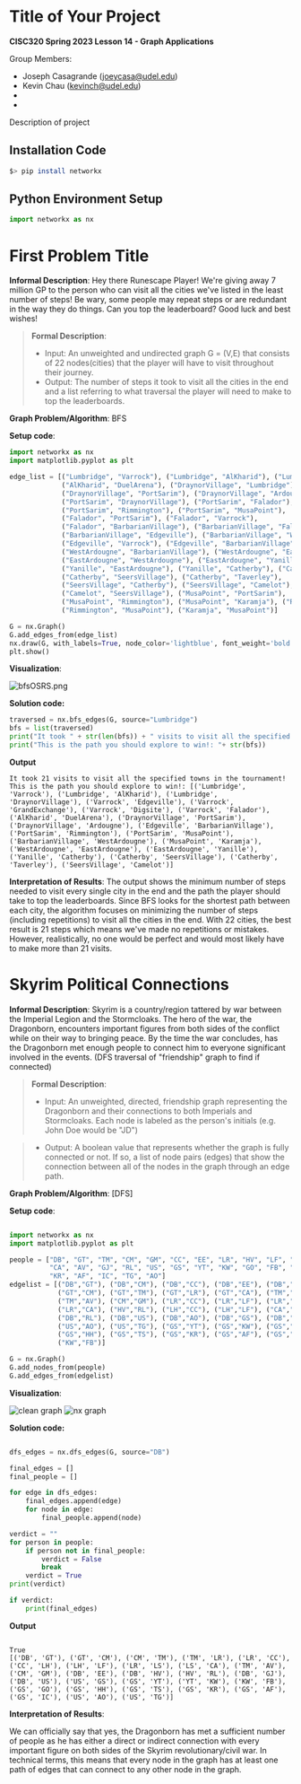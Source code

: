 # Title of Your Project

**CISC320 Spring 2023 Lesson 14 - Graph Applications**

Group Members:
* Joseph Casagrande (joeycasa@udel.edu)
* Kevin Chau (kevinch@udel.edu)
*
*

Description of project

## Installation Code

```sh
$> pip install networkx
```

## Python Environment Setup

```python
import networkx as nx
```

# First Problem Title

**Informal Description**: Hey there Runescape Player! We're giving away 7 million GP to the person who can visit all the cities we've listed in the least number of steps! Be wary, some people may repeat steps or are redundant in the way they do things. Can you top the leaderboard? Good luck and best wishes!

> **Formal Description**:
>  * Input: An unweighted and undirected graph G = (V,E) that consists of 22 nodes(cities) that the player will have to visit throughout their journey.
>  * Output: The number of steps it took to visit all the cities in the end and a list referring to what traversal the player will need to make to top the leaderboards.

**Graph Problem/Algorithm**: BFS


**Setup code**:

```python
import networkx as nx
import matplotlib.pyplot as plt

edge_list = [("Lumbridge", "Varrock"), ("Lumbridge", "AlKharid"), ("Lumbridge", "DraynorVillage"), ("Varrock", "Lumbridge"), ("Varrock", "Edgeville"), ("Varrock", "GrandExchange"), ("Varrock", "Digsite"), ("AlKharid", "Lumbridge"),
             ("AlKharid", "DuelArena"), ("DraynorVillage", "Lumbridge"),
             ("DraynorVillage", "PortSarim"), ("DraynorVillage", "Ardougne"),
             ("PortSarim", "DraynorVillage"), ("PortSarim", "Falador"),
             ("PortSarim", "Rimmington"), ("PortSarim", "MusaPoint"),
             ("Falador", "PortSarim"), ("Falador", "Varrock"),
             ("Falador", "BarbarianVillage"), ("BarbarianVillage", "Falador"),
             ("BarbarianVillage", "Edgeville"), ("BarbarianVillage", "WestArdougne"),
             ("Edgeville", "Varrock"), ("Edgeville", "BarbarianVillage"),
             ("WestArdougne", "BarbarianVillage"), ("WestArdougne", "EastArdougne"),
             ("EastArdougne", "WestArdougne"), ("EastArdougne", "Yanille"),
             ("Yanille", "EastArdougne"), ("Yanille", "Catherby"), ("Catherby", "Yanille"),
             ("Catherby", "SeersVillage"), ("Catherby", "Taverley"),
             ("SeersVillage", "Catherby"), ("SeersVillage", "Camelot"),
             ("Camelot", "SeersVillage"), ("MusaPoint", "PortSarim"),
             ("MusaPoint", "Rimmington"), ("MusaPoint", "Karamja"), ("Rimmington", "PortSarim"),
             ("Rimmington", "MusaPoint"), ("Karamja", "MusaPoint")]

G = nx.Graph()
G.add_edges_from(edge_list)
nx.draw(G, with_labels=True, node_color='lightblue', font_weight='bold')
plt.show()
```

**Visualization**:

![bfsOSRS.png](src/bfsOSRS.png)

**Solution code:**

```python
traversed = nx.bfs_edges(G, source="Lumbridge")
bfs = list(traversed)
print("It took " + str(len(bfs)) + " visits to visit all the specified towns in the tournament!")
print("This is the path you should explore to win!: "+ str(bfs))
```

**Output**

```
It took 21 visits to visit all the specified towns in the tournament!
This is the path you should explore to win!: [('Lumbridge', 'Varrock'), ('Lumbridge', 'AlKharid'), ('Lumbridge', 'DraynorVillage'), ('Varrock', 'Edgeville'), ('Varrock', 'GrandExchange'), ('Varrock', 'Digsite'), ('Varrock', 'Falador'), ('AlKharid', 'DuelArena'), ('DraynorVillage', 'PortSarim'), ('DraynorVillage', 'Ardougne'), ('Edgeville', 'BarbarianVillage'), ('PortSarim', 'Rimmington'), ('PortSarim', 'MusaPoint'), ('BarbarianVillage', 'WestArdougne'), ('MusaPoint', 'Karamja'), ('WestArdougne', 'EastArdougne'), ('EastArdougne', 'Yanille'), ('Yanille', 'Catherby'), ('Catherby', 'SeersVillage'), ('Catherby', 'Taverley'), ('SeersVillage', 'Camelot')]

```

**Interpretation of Results**:
The output shows the minimum number of steps needed to visit every single city in the end and the path the player should take to top the leaderboards. Since BFS looks for the shortest path between each city, the algorithm focuses on minimizing the number of steps (including repetitions) to visit all the cities in the end. With 22 cities, the best result is 21 steps which means we've made no repetitions or mistakes. However, realistically, no one would be perfect and would most likely have to make more than 21 visits.




# Skyrim Political Connections 

**Informal Description**: 
Skyrim is a country/region tattered by war between 
the Imperial Legion and the Stormcloaks. The hero 
of the war, the Dragonborn, encounters important 
figures from both sides of the conflict while on 
their way to bringing peace. By the time the war 
concludes, has the Dragonborn met enough people 
to connect him to everyone significant involved 
in the events. (DFS traversal of "friendship" 
graph to find if connected) 

> **Formal Description**:
>  * Input: An unweighted, directed, friendship graph 
representing the Dragonborn and their connections to 
both Imperials and Stormcloaks. Each node is labeled as 
the person's initials (e.g. John Doe would be "JD")

>  * Output: A boolean value that represents whether the 
graph is fully connected or not. If so, a list of node pairs 
(edges) that show the connection between all of the nodes in 
the graph through an edge path. 

**Graph Problem/Algorithm**: [DFS]

**Setup code**:

```python

import networkx as nx
import matplotlib.pyplot as plt

people = ["DB", "GT", "TM", "CM", "GM", "CC", "EE", "LR", "HV", "LF", "LH", "LS" ,
          "CA", "AV", "GJ", "RL", "US", "GS", "YT", "KW", "GO", "FB", "HH", "TS",
          "KR", "AF", "IC", "TG", "AO"]
edgelist = [("DB","GT"), ("DB","CM"), ("DB","CC"), ("DB","EE"), ("DB","LR"), ("DB","HV"),
            ("GT","CM"), ("GT","TM"), ("GT","LR"), ("GT","CA"), ("TM","CM"), ("TM","LR"),
            ("TM","AV"), ("CM","GM"), ("LR","CC"), ("LR","LF"), ("LR","LH"), ("LR","LS"),
            ("LR","CA"), ("HV","RL"), ("LH","CC"), ("LH","LF"), ("CA","LS"), ("DB","GJ"),
            ("DB","RL"), ("DB","US"), ("DB","AO"), ("DB","GS"), ("DB","TG"), ("US","GS"),
            ("US","AO"), ("US","TG"), ("GS","YT"), ("GS","KW"), ("GS","GO"), ("GS","FB"),
            ("GS","HH"), ("GS","TS"), ("GS","KR"), ("GS","AF"), ("GS","IC"), ("KW","YT"),
            ("KW","FB")]

G = nx.Graph()
G.add_nodes_from(people)
G.add_edges_from(edgelist)

```

**Visualization**:

![clean graph](\src\skyrimgraph.png)
![nx graph](\src\nxgraph.png)


**Solution code:**

```python

dfs_edges = nx.dfs_edges(G, source="DB")

final_edges = []
final_people = []

for edge in dfs_edges:
    final_edges.append(edge)
    for node in edge:
        final_people.append(node)

verdict = ""
for person in people:
    if person not in final_people:
        verdict = False
        break
    verdict = True
print(verdict)

if verdict:
    print(final_edges)

```

**Output**

```

True
[('DB', 'GT'), ('GT', 'CM'), ('CM', 'TM'), ('TM', 'LR'), ('LR', 'CC'), ('CC', 'LH'), ('LH', 'LF'), ('LR', 'LS'), ('LS', 'CA'), ('TM', 'AV'), ('CM', 'GM'), ('DB', 'EE'), ('DB', 'HV'), ('HV', 'RL'), ('DB', 'GJ'), ('DB', 'US'), ('US', 'GS'), ('GS', 'YT'), ('YT', 'KW'), ('KW', 'FB'), ('GS', 'GO'), ('GS', 'HH'), ('GS', 'TS'), ('GS', 'KR'), ('GS', 'AF'), ('GS', 'IC'), ('US', 'AO'), ('US', 'TG')]

```

**Interpretation of Results**:

We can officially say that yes, the Dragonborn has met 
a sufficient number of people as he has either a direct 
or indirect connection with every important figure on 
both sides of the Skyrim revolutionary/civil war. In 
technical terms, this means that every node in the graph 
has at least one path of edges that can connect to any other 
node in the graph.

